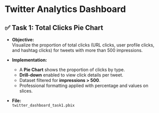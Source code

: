 # Twitter Analytics Dashboard

## ✅ Task 1: Total Clicks Pie Chart

- **Objective:**  
  Visualize the proportion of total clicks (URL clicks, user profile clicks, and hashtag clicks) for tweets with more than 500 impressions.

- **Implementation:**  
  - A **Pie Chart** shows the proportion of clicks by type.  
  - **Drill-down** enabled to view click details per tweet.  
  - Dataset filtered for **impressions > 500**.
  - Professional formatting applied with percentage and values on slices.

- **File:**  
  `twitter_dashboard_task1.pbix`
